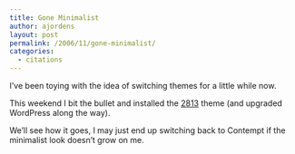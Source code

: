 ```yaml
---
title: Gone Minimalist
author: ajordens
layout: post
permalink: /2006/11/gone-minimalist/
categories:
  - citations
---
```

I&#8217;ve been toying with the idea of switching themes for a little while now.

This weekend I bit the bullet and installed the [2813][1] theme (and upgraded WordPress along the way).

We&#8217;ll see how it goes, I may just end up switching back to Contempt if the minimalist look doesn&#8217;t grow on me.

 [1]: http://elifoner.com/165